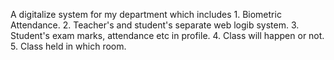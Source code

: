 A digitalize system for my department which includes
    1. Biometric Attendance.
    2. Teacher's and student's separate web logib system.
    3. Student's exam marks, attendance etc in profile.
    4. Class will happen or not.
    5. Class held in which room.

